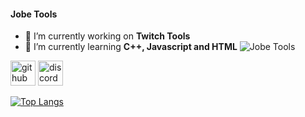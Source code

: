 #### **Jobe Tools**



- 🔭 I’m currently working on **Twitch Tools** 
- 🌱 I’m currently learning **C++, Javascript and HTML** 
![**Jobe Tools**](https://cdn.discordapp.com/attachments/738014059064066048/964279055484588072/fight-me-come-at-bro.gif)

[<img src='https://cdn.jsdelivr.net/npm/simple-icons@3.0.1/icons/github.svg' alt='github' height='40'>](https://github.com/JobeTools)  [<img src='https://cdn.jsdelivr.net/npm/simple-icons@3.0.1/icons/discord.svg' alt='discord' height='40'>](https://discord.com/invite/FXP76kJKSS)  

[![Top Langs](https://github-readme-stats.vercel.app/api/top-langs/?username=JobeTools)](https://github.com/anuraghazra/github-readme-stats)

